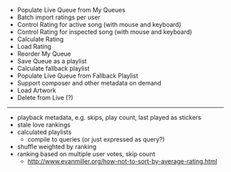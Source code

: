 * Populate Live Queue from My Queues
* Batch import ratings per user
* Control Rating for active song (with mouse and keyboard)
* Control Rating for inspected song (with mouse and keyboard)
* Calculate Rating
* Load Rating
* Reorder My Queue
* Save Queue as a playlist
* Calculate fallback playlist
* Populate Live Queue from Fallback Playlist
* Support composer and other metadata on demand
* Load Artwork
* Delete from Live (?)

---

* playback metadata, e.g. skips, play count, last played as stickers
* stale love rankings
* calculated playlists
	* compile to queries (or just expressed as query?)
* shuffle weighted by ranking
* ranking based on multiple user votes, skip count
	* http://www.evanmiller.org/how-not-to-sort-by-average-rating.html
